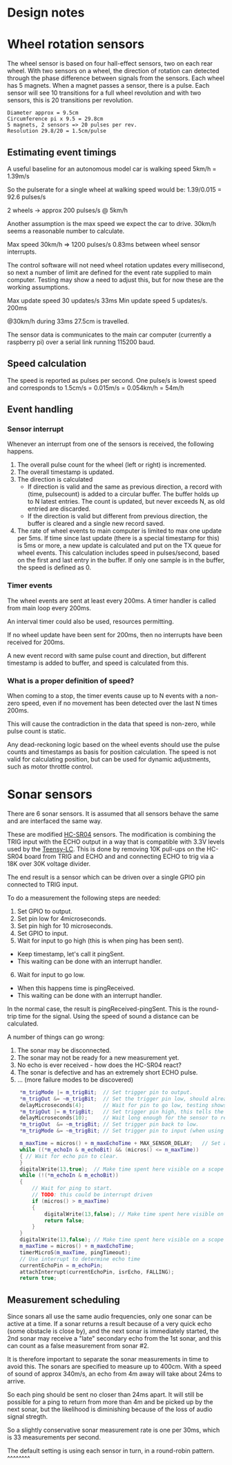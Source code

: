 # Design notes

# Wheel rotation sensors
The wheel sensor is based on four hall-effect sensors, two on each rear wheel.
With two sensors on a wheel, the direction of rotation can detected through the phase difference between signals from the sensors.
Each wheel has 5 magnets. When a magnet passes a sensor, there is a pulse.
Each sensor will see 10 transitions for a full wheel revolution and with two sensors, this is 20 transitions per revolution.

    Diameter approx = 9.5cm
    Circumference pi x 9.5 = 29.8cm 
    5 magnets, 2 sensors => 20 pulses per rev.
    Resolution 29.8/20 = 1.5cm/pulse

## Estimating event timings
A useful baseline for an autonomous model car is walking speed 5km/h = 1.39m/s

So the pulserate for a single wheel at walking speed would be:
1.39/0.015 = 92.6 pulses/s

2 wheels -> approx 200 pulses/s @ 5km/h

Another assumption is the max speed we expect the car to drive. 30km/h seems a reasonable number to calculate.

Max speed 30km/h => 1200 pulses/s
0.83ms between wheel sensor interrupts.

The control software will not need wheel rotation updates every millisecond, so next a number of limit are defined for the event rate supplied to main computer. 
Testing may show a need to adjust this, but for now these are the working assumptions.

Max update speed 30 updates/s  33ms
Min update speed 5 updates/s.  200ms

@30km/h during 33ms 27.5cm is travelled.


The sensor data is communicates to the main car computer (currently a raspberry pi) over a serial link running 115200 baud.

## Speed calculation
The speed is reported as pulses per second. One pulse/s is lowest speed and corresponds to 1.5cm/s = 0.015m/s = 0.054km/h = 54m/h

## Event handling

### Sensor interrupt
Whenever an interrupt from one of the sensors is received, the following happens.

1. The overall pulse count for the wheel (left or right) is incremented.
2. The overall timestamp is updated.
3. The direction is calculated
   * If direction is valid and the same as previous direction, a record with (time, pulsecount) is added to a circular buffer. The buffer holds up to N latest entries. The count is updated, but never exceeds N, as old entried are discarded.
   * If the direction is valid but different from previous direction, the buffer is cleared and a single new record saved.
4. The rate of wheel events to main computer is limited to max one update per 5ms. If time since last update (there is a special timestamp for this) is 5ms or more, a new update is calculated and put on the TX queue for wheel events. This calculation includes speed in pulses/second, based on the first and last entry in the buffer. If only one sample is in the buffer, the speed is defined as 0.

### Timer events
The wheel events are sent at least every 200ms. A timer handler is called from main loop every 200ms. 

An interval timer could also be used, resources permitting.

If no wheel update have been sent for 200ms, then no interrupts have been received for 200ms.

A new event record with same pulse count and direction, but different timestamp is added to buffer, and speed is calculated from this.

### What is a proper definition of speed?
When coming to a stop, the timer events cause up to N events with a non-zero speed, even if no movement has been detected over the last N times 200ms.

This will cause the contradiction in the data that speed is non-zero, while pulse count is static.

Any dead-reckoning logic based on the wheel events should use the pulse counts and timestamps as basis for position calculation.
The speed is not valid for calculating position, but can be used for dynamic adjustments, such as motor throttle control.

# Sonar sensors
There are 6 sonar sensors. It is assumed that all sensors behave the same and are interfaced the same way.

These are modified [HC-SR04](http://www.electroschematics.com/8902/hc-sr04-datasheet/) sensors.
The modification is combining the TRIG input with the ECHO output in a way that is compatible with 3.3V levels used by the [Teensy-LC](https://www.pjrc.com/teensy/teensyLC.html).
This is done by removing 10K pull-ups on the HC-SR04 board from TRIG and ECHO and and connecting ECHO to trig via a 18K over 30K voltage divider.

The end result is a sensor which can be driven over a single GPIO pin connected to TRIG input.

To do a measurement the following steps are needed:
1. Set GPIO to output.
2. Set pin low for 4microseconds.
3. Set pin high for 10 microseconds.
4. Set GPIO to input.
5. Wait for input to go high (this is when ping has been sent).
  * Keep timestamp, let's call it pingSent.
  * This waiting can be done with an interrupt handler.
6. Wait for input to go low.
  * When this happens time is pingReceived.
  * This waiting can be done with an interrupt handler.

In the normal case, the result is pingReceived-pingSent. This is the round-trip time for the signal. Using the speed of sound a distance can be calculated.

A number of things can go wrong:
1. The sonar may be disconnected.
2. The sonar may not be ready for a new measurement yet.
3. No echo is ever received - how does the HC-SR04 react?
4. The sonar is defective and has an extremely short ECHO pulse.
5. ... (more failure modes to be discovered)



~~~~c++
    *m_trigMode |= m_trigBit;  // Set trigger pin to output.
    *m_trigOut &= ~m_trigBit;  // Set the trigger pin low, should already be low, but this will make sure it is.
    delayMicroseconds(4);      // Wait for pin to go low, testing shows it needs 4uS to work every time.
    *m_trigOut |= m_trigBit;   // Set trigger pin high, this tells the sensor to send out a ping.
    delayMicroseconds(10);     // Wait long enough for the sensor to realize the trigger pin is high. Sensor specs say to wait 10uS.
    *m_trigOut  &= ~m_trigBit; // Set trigger pin back to low.
    *m_trigMode &= ~m_trigBit; // Set trigger pin to input (when using one Arduino pin this is technically setting the echo pin to input as both are tied to the same Arduino pin).

    m_maxTime = micros() + m_maxEchoTime + MAX_SENSOR_DELAY;   // Set a timeout for the ping to trigger.
    while ((*m_echoIn & m_echoBit) && (micros() <= m_maxTime))
    { // Wait for echo pin to clear.
    }
    digitalWrite(13,true);  // Make time spent here visible on a scope
    while (!(*m_echoIn & m_echoBit))
    {
        // Wait for ping to start.
        // TODO: this could be interrupt driven
        if (micros() > m_maxTime)
        {
            digitalWrite(13,false); // Make time spent here visible on a scope
            return false;
        }
    }
    digitalWrite(13,false); // Make time spent here visible on a scope
    m_maxTime = micros() + m_maxEchoTime;
    timerMicroS(m_maxTime, pingTimeout);
    // Use interrupt to determine echo time
    currentEchoPin = m_echoPin;
    attachInterrupt(currentEchoPin, isrEcho, FALLING);
    return true;
~~~~


## Measurement scheduling
Since sonars all use the same audio frequencies, only one sonar can be active at a time.
If a sonar returns a result because of a very quick echo (some obstacle is close by), and the next sonar is immediately started, the 2nd sonar may receive a "late" secondary echo from the 1st sonar, and this can count as a false measurement from sonar #2.

It is therefore important to separate the sonar measurements in time to avoid this.
The sonars are specified to measure up to 400cm. With a speed of sound of approx 340m/s, an echo from 4m away will take about 24ms to arrive.

So each ping should be sent no closer than 24ms apart.
It will still be possible for a ping to return from more than 4m and be picked up by the next sonar, but the likelihood is diminishing because of the loss of audio signal stregth.

So a slightly conservative sonar measurement rate is one per 30ms, which is 33 measurements per second.

The default setting is using each sensor in turn, in a round-robin pattern.
^^^^^^^^